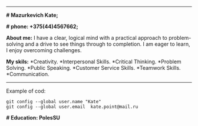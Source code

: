 ___
**# Mazurkevich Kate;**

**# phone: +375(44)4567662;**

**About me:** I have a clear, logical mind with a practical approach to problem-solving and a drive to see things through to completion. I am eager to learn, I enjoy overcoming challenges.

**My skils:** *Creativity.
*Interpersonal Skills.
*Critical Thinking.
*Problem Solving.
*Public Speaking.
*Customer Service Skills.
*Teamwork Skills.
*Communication.
*************************************

Example of cod:
```
git config --global user.name "Kate"
git config --global user.email  kate.point@mail.ru
```
**# Education: PolesSU**
